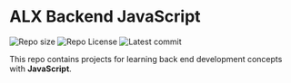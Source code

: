 # ALX Backend JavaScript

![Repo size](https://img.shields.io/github/repo-size/M1urray/alx-backend-javascript)
![Repo License](https://img.shields.io/github/license/M1urray/alx-backend-javascript.svg)
![Latest commit](https://img.shields.io/github/last-commit/M1urray/alx-backend-javascript/main?style=round-square)

This repo contains projects for learning back end development concepts with __JavaScript__.
